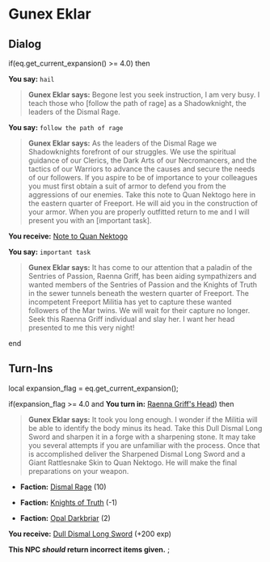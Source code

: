 # Gunex Eklar
## Dialog

if(eq.get_current_expansion() >= 4.0) then


**You say:** `hail`




>**Gunex Eklar says:** Begone lest you seek instruction, I am very busy. I teach those who [follow the path of rage] as a Shadowknight, the leaders of the Dismal Rage.


**You say:** `follow the path of rage`




>**Gunex Eklar says:** As the leaders of the Dismal Rage we Shadowknights forefront of our struggles. We use the spiritual guidance of our Clerics, the Dark Arts of our Necromancers, and the tactics of our Warriors to advance the causes and secure the needs of our followers. If you aspire to be of importance to your colleagues you must first obtain a suit of armor to defend you from the aggressions of our enemies. Take this note to Quan Nektogo here in the eastern quarter of Freeport. He will aid you in the construction of your armor. When you are properly outfitted return to me and I will present you with an [important task].



**You receive:**  [Note to Quan Nektogo](/item/19845)


**You say:** `important task`




>**Gunex Eklar says:** It has come to our attention that a paladin of the Sentries of Passion, Raenna Griff, has been aiding sympathizers and wanted members of the Sentries of Passion and the Knights of Truth in the sewer tunnels beneath the western quarter of Freeport. The incompetent Freeport Militia has yet to capture these wanted followers of the Mar twins. We will wait for their capture no longer. Seek this Raenna Griff individual and slay her. I want her head presented to me this very night!

end

## Turn-Ins



local expansion_flag = eq.get_current_expansion();



if(expansion_flag >= 4.0 and  **You turn in:** [Raenna Griff's Head](/item/19934)) then 


>**Gunex Eklar says:** It took you long enough. I wonder if the Militia will be able to identify the body minus its head. Take this Dull Dismal Long Sword and sharpen it in a forge with a sharpening stone. It may take you several attempts if you are unfamiliar with the process. Once that is accomplished deliver the Sharpened Dismal Long Sword and a Giant Rattlesnake Skin to Quan Nektogo. He will make the final preparations on your weapon.


* __Faction:__ [Dismal Rage](/faction/271) (10)


* __Faction:__ [Knights of Truth](/faction/281) (-1)


* __Faction:__ [Opal Darkbriar](/faction/296) (2)


 **You receive:**  [Dull Dismal Long Sword](/item/19923) (+200 exp)

**This NPC *should* return incorrect items given.**
;

